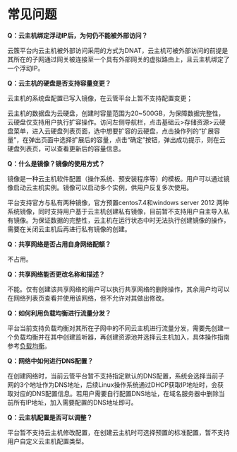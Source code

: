 # 常见问题

**Q：云主机绑定浮动IP后，为何仍不能被外部访问？**

云簇平台内云主机被外部访问采用的方式为DNAT，云主机可被外部访问的前提是其所在的子网通过网关被连接至一个具有外部网关的虚拟路由上，且云主机绑定了一个浮动IP。

**Q：云主机的硬盘是否支持容量变更？**

云主机的系统盘配置已写入镜像，在云管平台上暂不支持配置变更；

云主机的数据盘为云硬盘，创建时容量范围为20~500GB，为保障数据完整性，云硬盘仅支持用户执行扩容操作。访问左侧导航栏，点击基础云>存储资源>云硬盘菜单，进入云硬盘列表页面，选中想要扩容的云硬盘，点击操作列的“扩展容量”，在弹出页面中选择扩展后的容量，点击“确定”按钮，弹出成功提示，则在云硬盘列表页，可以查看更新后的容量信息。

**Q：什么是镜像？镜像的使用方式？**

镜像是一种云主机软件配置（操作系统、预安装程序等）的模板。用户可以通过镜像启动云主机实例。镜像可以启动多个实例，供用户反复多次使用。

平台支持官方与私有两种镜像，官方预置centos7.4和windows server 2012 两种系统镜像，同时支持用户基于云主机创建私有镜像，目前暂不支持用户自主导入私有镜像。为保证数据的完整性，云主机在运行状态中时无法执行创建镜像的操作，需要在关闭云主机后再进行私有镜像的创建。

**Q：共享网络是否占用自身网络配额？**

不占用。

**Q：共享网络能否更改名称和描述？**

不能。仅有创建该共享网络的用户可以执行共享网络的删除操作，其余用户均可以在网络列表页查看并使用该网络，但不允许对其做出修改。

**Q：如何利用负载均衡进行流量分发？**

平台当前支持负载均衡对其所在子网中的不同云主机进行流量分发，需要先创建一个负载均衡并在其中创建监听器，再创建资源池并选择云主机加入，具体操作指南参考[负载均衡](https://github.com/jdcloudcom/cn/blob/cn-jdstack-agility/documentation/Proprietary-Cloud/JDStack-Agility/Operation-Guide/LBaaS.md)。

**Q：网络中如何进行DNS配置？**

在创建网络时，当前云管平台暂不支持指定默认的DNS配置，系统会选择当前子网的3个地址作为DNS地址，后续Linux操作系统通过DHCP获取IP地址时，会获取对应的DNS配置信息。若用户需要自行配置DNS地址，在域名服务器中删除当前所有IP地址，加入需要配置的DNS地址即可。

**Q：云主机配置是否可以调整？**

平台暂不支持云主机修改配置，在创建云主机时可选择预置的标准配置，暂不支持用户自定义云主机配置类型。

